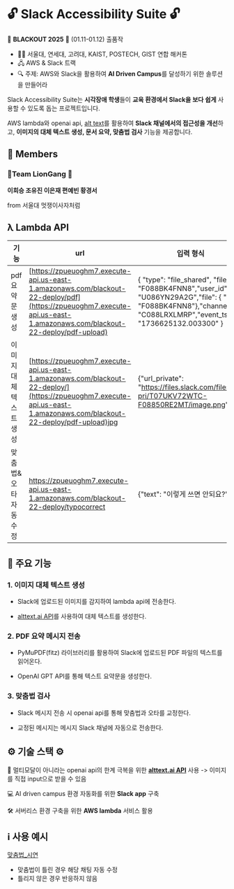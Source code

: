 # 🔓 Slack Accessibility Suite 🔓

🌃 **BLACKOUT 2025** 🌃 (01.11-01.12) 출품작
- 👩‍💻 서울대, 연세대, 고려대, KAIST, POSTECH, GIST 연합 해커톤 
- 🖧   AWS & Slack 트랙
- 🔍 주제: AWS와 Slack을 활용하여 **AI Driven Campus**를 달성하기 위한 솔루션을 만들어라

Slack Accessibility Suite는 **시각장애 학생**들이 **교육 환경에서 Slack을 보다 쉽게** 사용할 수 있도록 돕는 프로젝트입니다. 

AWS lambda와 openai api, [alt text](https://alttext.ai/account/api_keys)를 활용하여 **Slack 채널에서의 접근성을 개선**하고, **이미지의 대체 텍스트 생성, 문서 요약, 맞춤법 검사** 기능을 제공합니다.

## 👥 Members

### 🦁Team LionGang 🦁
**이희승 
조유진
이은재
편예빈
황경서**

from 서울대 멋쟁이사자처럼

## λ Lambda API
| 기능 | url | 입력 형식 | 반환 형식 | 메서드 |
| --- | --- | --- | --- | --- |
| pdf 요약문 생성| [https://zpueuoghm7.execute-api.us-east-1.amazonaws.com/blackout-22-deploy/pdf](https://zpueuoghm7.execute-api.us-east-1.amazonaws.com/blackout-22-deploy/pdf-upload) |{    "type": "file_shared", "file_id": "F088BK4FNN8","user_id": "U086YN29A2G","file": { "id": "F088BK4FNN8"},"channel_id": "C088LRXLMRP","event_ts": "1736625132.003300" } | {"summary": "어쩌고", "extracted_text": “원래 본문 내용이 저쩌고"} | POST |
| 이미지 대체텍스트 생성 | [https://zpueuoghm7.execute-api.us-east-1.amazonaws.com/blackout-22-deploy/](https://zpueuoghm7.execute-api.us-east-1.amazonaws.com/blackout-22-deploy/pdf-upload)jpg | {"url_private": "https://files.slack.com/files-pri/T07UKV72WTC-F08850RE2MT/image.png" } | {"alt_text": "이 사진이 어쩌고저쩌고"} | POST |
| 맞춤법&오타 자동 수정 | https://zpueuoghm7.execute-api.us-east-1.amazonaws.com/blackout-22-deploy/typocorrect | {"text": "이렇게 쓰면 안되요?"} | {"corrected_message": "이렇게 쓰면 안 돼요?"} |POST |

## 🚀 주요 기능

### 1. 이미지 대체 텍스트 생성

- Slack에 업로드된 이미지를 감지하여 lambda api에 전송한다.

- [alttext.ai API](https://alttext.ai/account/api_keys)를 사용하여 대체 텍스트를 생성한다.


### 2. PDF 요약 메시지 전송

- PyMuPDF(fitz) 라이브러리를 활용하여 Slack에 업로드된 PDF 파일의 텍스트를 읽어온다.

- OpenAI GPT API를 통해 텍스트 요약문을 생성한다.


### 3. 맞춤법 검사

- Slack 메시지 전송 시 openai api를 통해 맞춤법과 오타를 교정한다.

- 교정된 메시지는 메시지 Slack 채널에 자동으로 전송한다.

## ⚙️ 기술 스택 ⚙️
🤖 멀티모달이 아니라는 openai api의 한계 극복을 위한 **[alttext.ai API](https://alttext.ai/account/api_keys)** 사용 
-> 이미지를 직접 input으로 받을 수 있음

💻 AI driven campus 환경 자동화를 위한 **Slack app** 구축

🛠️ 서버리스 환경 구축을 위한 **AWS lambda** 서비스 활용

## ℹ️ 사용 예시

[맞춤법_시연](https://github.com/user-attachments/assets/a309ce45-efe1-429c-b20f-232f3a89c34e)

- 맞춤법이 틀린 경우 해당 채팅 자동 수정
- 틀리지 않은 경우 반응하지 않음